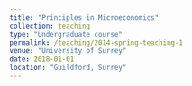 ```yaml
---
title: "Principles in Microeconomics"
collection: teaching
type: "Undergraduate course"
permalink: /teaching/2014-spring-teaching-1
venue: "University of Surrey"
date: 2018-01-01
location: "Guildford, Surrey"
---
```


